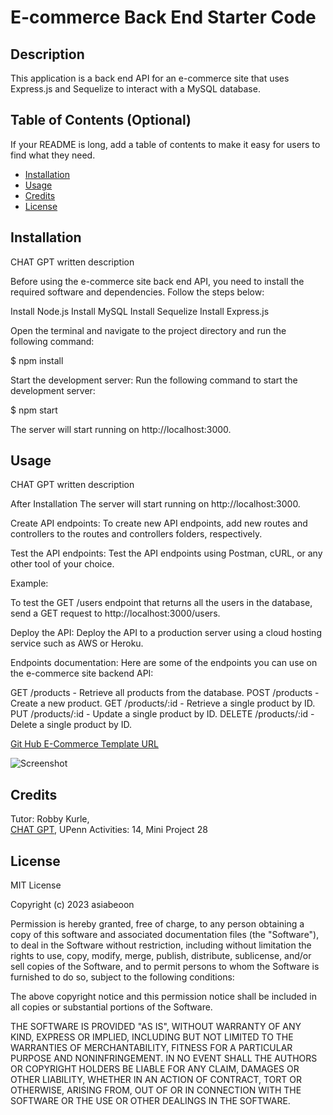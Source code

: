 # E-commerce Back End Starter Code

## Description
This application is a back end API for an e-commerce site that uses Express.js and Sequelize to interact with a MySQL database.

## Table of Contents (Optional)

If your README is long, add a table of contents to make it easy for users to find what they need.

- [Installation](#installation)
- [Usage](#usage)
- [Credits](#credits)
- [License](#license)

## Installation
CHAT GPT written description

Before using the e-commerce site back end API, you need to install the required software and dependencies. Follow the steps below:

Install Node.js
Install MySQL
Install Sequelize
Install Express.js

Open the terminal and navigate to the project directory and run the following command:

$ npm install

Start the development server:
Run the following command to start the development server:

$ npm start

The server will start running on http://localhost:3000.

## Usage
CHAT GPT written description

After Installation
The server will start running on http://localhost:3000.

Create API endpoints:
To create new API endpoints, add new routes and controllers to the routes and controllers folders, respectively.

Test the API endpoints:
Test the API endpoints using Postman, cURL, or any other tool of your choice.

Example:

To test the GET /users endpoint that returns all the users in the database, send a GET request to http://localhost:3000/users.

Deploy the API:
Deploy the API to a production server using a cloud hosting service such as AWS or Heroku.

Endpoints documentation:
Here are some of the endpoints you can use on the e-commerce site backend API:

GET /products - Retrieve all products from the database.
POST /products - Create a new product.
GET /products/:id - Retrieve a single product by ID.
PUT /products/:id - Update a single product by ID.
DELETE /products/:id - Delete a single product by ID.


<a href="https://github.com/asiabeoon/E-Commerce-Template/">Git Hub E-Commerce Template URL</a>

![Screenshot](./assets/images/Screenshot%202023-04-06%20171838.png)


## Credits

Tutor: Robby Kurle,  
<a href="https://chat-gpt.org/chat/">CHAT GPT</a>, 
UPenn Activities: 14, Mini Project 28



## License

MIT License

Copyright (c) 2023 asiabeoon

Permission is hereby granted, free of charge, to any person obtaining a copy
of this software and associated documentation files (the "Software"), to deal
in the Software without restriction, including without limitation the rights
to use, copy, modify, merge, publish, distribute, sublicense, and/or sell
copies of the Software, and to permit persons to whom the Software is
furnished to do so, subject to the following conditions:

The above copyright notice and this permission notice shall be included in all
copies or substantial portions of the Software.

THE SOFTWARE IS PROVIDED "AS IS", WITHOUT WARRANTY OF ANY KIND, EXPRESS OR
IMPLIED, INCLUDING BUT NOT LIMITED TO THE WARRANTIES OF MERCHANTABILITY,
FITNESS FOR A PARTICULAR PURPOSE AND NONINFRINGEMENT. IN NO EVENT SHALL THE
AUTHORS OR COPYRIGHT HOLDERS BE LIABLE FOR ANY CLAIM, DAMAGES OR OTHER
LIABILITY, WHETHER IN AN ACTION OF CONTRACT, TORT OR OTHERWISE, ARISING FROM,
OUT OF OR IN CONNECTION WITH THE SOFTWARE OR THE USE OR OTHER DEALINGS IN THE
SOFTWARE.